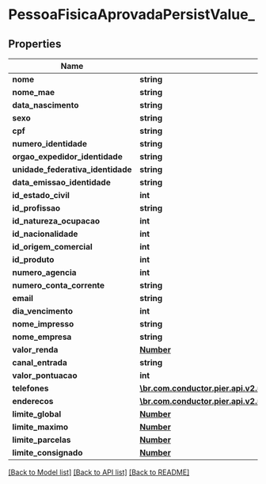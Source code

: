 # PessoaFisicaAprovadaPersistValue_

## Properties
Name | Type | Description | Notes
------------ | ------------- | ------------- | -------------
**nome** | **string** | {{{pessoa_fisica_aprovada_persist_nome_value}}} | 
**nome_mae** | **string** | {{{pessoa_fisica_aprovada_persist_nome_mae_value}}} | [optional] 
**data_nascimento** | **string** | {{{pessoa_fisica_aprovada_persist_data_nascimento_value}}} | [optional] 
**sexo** | **string** | {{{pessoa_fisica_aprovada_persist_sexo_value}}} | [optional] 
**cpf** | **string** | {{{pessoa_fisica_aprovada_persist_cpf_value}}} | 
**numero_identidade** | **string** | {{{pessoa_fisica_aprovada_persist_numero_identidade_value}}} | [optional] 
**orgao_expedidor_identidade** | **string** | {{{pessoa_fisica_aprovada_persist_orgao_expedidor_identidade_value}}} | [optional] 
**unidade_federativa_identidade** | **string** | {{{pessoa_fisica_aprovada_persist_unidade_federativa_identidade_value}}} | [optional] 
**data_emissao_identidade** | **string** | {{{pessoa_fisica_aprovada_persist_data_emissao_identidade_value}}} | [optional] 
**id_estado_civil** | **int** | {{{pessoa_fisica_aprovada_persist_id_estado_civil_value}}} | [optional] 
**id_profissao** | **string** | {{{pessoa_fisica_aprovada_persist_id_profissao_value}}} | [optional] 
**id_natureza_ocupacao** | **int** | {{{pessoa_fisica_aprovada_persist_id_natureza_ocupacao_value}}} | [optional] 
**id_nacionalidade** | **int** | {{{pessoa_fisica_aprovada_persist_id_nacionalidade_value}}} | [optional] 
**id_origem_comercial** | **int** | {{{pessoa_fisica_aprovada_persist_id_origem_comercial_value}}} | 
**id_produto** | **int** | {{{pessoa_fisica_aprovada_persist_id_produto_value}}} | 
**numero_agencia** | **int** | {{{pessoa_fisica_aprovada_persist_numero_agencia_value}}} | [optional] 
**numero_conta_corrente** | **string** | {{{pessoa_fisica_aprovada_persist_numero_conta_corrente_value}}} | [optional] 
**email** | **string** | {{{pessoa_fisica_aprovada_persist_email_value}}} | [optional] 
**dia_vencimento** | **int** | {{{pessoa_fisica_aprovada_persist_dia_vencimento_value}}} | 
**nome_impresso** | **string** | {{{pessoa_fisica_aprovada_persist_nome_impresso_value}}} | [optional] 
**nome_empresa** | **string** | {{{pessoa_fisica_aprovada_persist_nome_empresa_value}}} | [optional] 
**valor_renda** | [**Number**](Number.md) | {{{pessoa_fisica_aprovada_persist_valor_renda_value}}} | [optional] 
**canal_entrada** | **string** | {{{pessoa_fisica_aprovada_persist_canal_entrada_value}}} | [optional] 
**valor_pontuacao** | **int** | {{{pessoa_fisica_aprovada_persist_valor_pontuacao_value}}} | [optional] 
**telefones** | [**\br.com.conductor.pier.api.v2.model\TelefonePessoaAprovadaPersistValue_[]**](TelefonePessoaAprovadaPersistValue_.md) | {{{pessoa_fisica_aprovada_persist_telefones_value}}} | 
**enderecos** | [**\br.com.conductor.pier.api.v2.model\EnderecoAprovadoPersistValue_[]**](EnderecoAprovadoPersistValue_.md) | {{{pessoa_fisica_aprovada_persist_enderecos_value}}} | 
**limite_global** | [**Number**](Number.md) | {{{pessoa_fisica_aprovada_persist_limite_global_value}}} | 
**limite_maximo** | [**Number**](Number.md) | {{{pessoa_fisica_aprovada_persist_limite_maximo_value}}} | 
**limite_parcelas** | [**Number**](Number.md) | {{{pessoa_fisica_aprovada_persist_limite_parcelas_value}}} | 
**limite_consignado** | [**Number**](Number.md) | {{{pessoa_fisica_aprovada_persist_limite_consignado_value}}} | [optional] 

[[Back to Model list]](../README.md#documentation-for-models) [[Back to API list]](../README.md#documentation-for-api-endpoints) [[Back to README]](../README.md)


